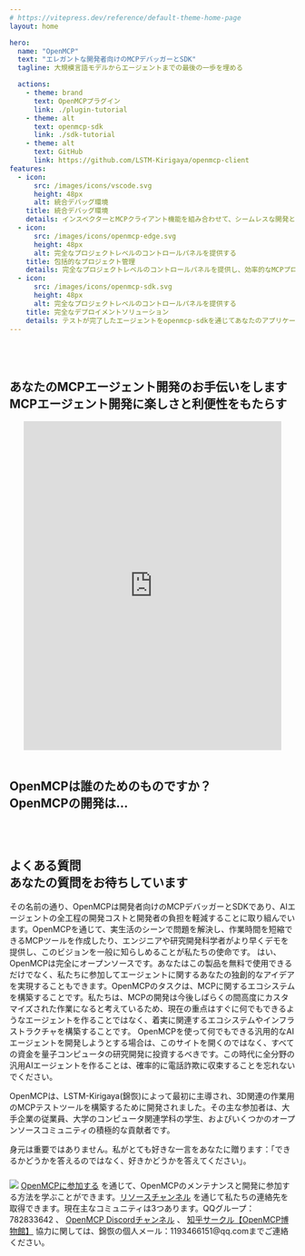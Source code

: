 ```yaml
---
# https://vitepress.dev/reference/default-theme-home-page
layout: home

hero:
  name: "OpenMCP"
  text: "エレガントな開発者向けのMCPデバッガーとSDK"
  tagline: 大規模言語モデルからエージェントまでの最後の一歩を埋める

  actions:
    - theme: brand
      text: OpenMCPプラグイン
      link: ./plugin-tutorial
    - theme: alt
      text: openmcp-sdk
      link: ./sdk-tutorial
    - theme: alt
      text: GitHub
      link: https://github.com/LSTM-Kirigaya/openmcp-client
features:
  - icon:
      src: /images/icons/vscode.svg
      height: 48px
      alt: 統合デバッグ環境
    title: 統合デバッグ環境
    details: インスペクターとMCPクライアント機能を組み合わせて、シームレスな開発とテストを実現します。
  - icon:
      src: /images/icons/openmcp-edge.svg
      height: 48px
      alt: 完全なプロジェクトレベルのコントロールパネルを提供する
    title: 包括的なプロジェクト管理
    details: 完全なプロジェクトレベルのコントロールパネルを提供し、効率的なMCPプロジェクトの監視を実現します。
  - icon:
      src: /images/icons/openmcp-sdk.svg
      height: 48px
      alt: 完全なプロジェクトレベルのコントロールパネルを提供する
    title: 完全なデプロイメントソリューション
    details: テストが完了したエージェントをopenmcp-sdkを通じてあなたのアプリケーションやサーバーにデプロイします。
---
```


<br><br>

<h2 id="home-0">
あなたのMCPエージェント開発のお手伝いをします
<br>
<span>MCPエージェント開発に楽しさと利便性をもたらす</span>
</h2>

<div class="bilibili-player-container" style="display:flex; width: 100%; justify-content: center;">
<iframe width="90%" height="580" src="https://www.youtube.com/embed/S7igsEhcLiw?si=6sqvbYJxSRoFS26g" title="YouTube video player" frameborder="0" allow="accelerometer; autoplay; clipboard-write; encrypted-media; gyroscope; picture-in-picture; web-share" referrerpolicy="strict-origin-when-cross-origin" allowfullscreen></iframe>
</div>

<br>

<h2 id="home-1">
OpenMCPは誰のためのものですか？
<br>
<span>OpenMCPの開発は...</span>
</h2>

<br>

<KTab class="home-tab">
<TwoSideLayout
  label="プロのソフトウェアエンジニア"
  :texts="[
    'テストを早期に行うことで、開発とテストを統合し、サードパーティのソフトウェアを開く必要がありません。非常に豊富な機能を提供します。',
    '左側のパネルで自由かつエレガントにあなたのエージェントを管理、デバッグ、テストします。',
    '大規模言語モデル呼び出しツールのすべての詳細が一目でわかります。不満な呼び出し結果はワンクリックで再現できます。',
    'すべての会話で各種パフォーマンス指標が表示され、コスト管理が容易になります。',
    'システムプロンプト管理パネルを使用すると、MCPサーバーとシステムプロンプトを使って簡単にエージェントアプリケーションを構築できます。',
  ]"
  image="./images/openmcp.xml.png"
/>
<TwoSideLayout
  label="オープンソースコミュニティの愛好家"
  :texts="[
    'テストを早期に行うことで、開発とテストを統合し、サードパーティのソフトウェアを開く必要がありません。非常に豊富な機能を提供します。',
    'OpenMCPは完全にオープンソースです。あなたはこの製品を無料で試用できるだけでなく、私たちに参加してエージェントに関するあなたの独創的なアイデアを実現することもできます。',
    '技術の詳細は完全に公開されているので、あなたのアイデアやトークンが盗用される心配はありません。',
    '永続化可能なシステムプロンプト管理パネルを使用すると、実際のMCPサーバーのシステムプロンプトをテストし、コミュニティ内で共有することができます。',
    'すべてのテストの詳細は100％Gitのバージョン管理に従い、あなたのテスト結果を簡単に共有し、他の人のMCPプロジェクトをゼロコストで再現することができます。'
  ]"
  image="./images/openmcp.chatbot.png"
/>
<TwoSideLayout
  label="AI研究開発科学者"
  :texts="[
    'テストを早期に行うことで、開発とテストを統合し、サードパーティのソフトウェアを開く必要がありません。非常に豊富な機能を提供します。',
    '数行のコードで、あなたの研究成果をすぐにMCPサーバーに変換し、任意の大規模言語モデルに接続して、ユーザーフレンドリーなインターフェースを実現できます。',
    'すべての実験データと設定パラメータは自動的にGitバージョン管理システムに組み込まれ、研究成果の追跡と再現が可能になり、学術交流や論文の再現が容易になります。',
    'OpenMCPをベースにしてあなたのデモをすばやく完成させ、イノベーションから実現までの距離を短縮します。',
  ]"
  image="./images/openmcp.resource.png"
/>
</KTab>

<br>

<h2 id="home-2">
よくある質問
<br>
<span>あなたの質問をお待ちしています</span>
</h2>

<el-collapse>
  <el-collapse-item title="OpenMCPは何に適していますか？" name="1">
    その名前の通り、OpenMCPは開発者向けのMCPデバッガーとSDKであり、AIエージェントの全工程の開発コストと開発者の負担を軽減することに取り組んでいます。OpenMCPを通じて、実生活のシーンで問題を解決し、作業時間を短縮できるMCPツールを作成したり、エンジニアや研究開発科学者がより早くデモを提供し、このビジョンを一般に知らしめることが私たちの使命です。
  </el-collapse-item>
  <el-collapse-item title="OpenMCPは無料ですか？" name="2">
    はい、OpenMCPは完全にオープンソースです。あなたはこの製品を無料で使用できるだけでなく、私たちに参加してエージェントに関するあなたの独創的なアイデアを実現することもできます。OpenMCPのタスクは、MCPに関するエコシステムを構築することです。私たちは、MCPの開発は今後しばらくの間高度にカスタマイズされた作業になると考えているため、現在の重点はすぐに何でもできるようなエージェントを作ることではなく、着実に関連するエコシステムやインフラストラクチャを構築することです。
  </el-collapse-item>
  <el-collapse-item title="OpenMCPは何に適さないですか？" name="3">
    OpenMCPを使って何でもできる汎用的なAIエージェントを開発しようとする場合は、このサイトを開くのではなく、すべての資金を量子コンピュータの研究開発に投資するべきです。この時代に全分野の汎用AIエージェントを作ることは、確率的に電話詐欺に収束することを忘れないでください。
  </el-collapse-item>
  <el-collapse-item title="OpenMCPは誰が開発していますか？" name="4">
    <p>OpenMCPは、LSTM-Kirigaya(錦恢)によって最初に主導され、3D関連の作業用のMCPテストツールを構築するために開発されました。その主な参加者は、大手企業の従業員、大学のコンピュータ関連学科の学生、およびいくつかのオープンソースコミュニティの積極的な貢献者です。</p>
    <p>身元は重要ではありません。私がとても好きな一言をあなたに贈ります：「できるかどうかを答えるのではなく、好きかどうかを答えてください」。</p>
    <img src="https://pica.zhimg.com/80/v2-3666e84b2f92bf444a5eb64fb9d08e71_1440w.png" style="max-width: 500px;margin-top:10px;"/>
  </el-collapse-item>
  <el-collapse-item title="私たちに参加したり、議論に参加するにはどうすればいいですか？" name="5">
    <a href="https://kirigaya.cn/openmcp/preview/join.html" target="_blank">OpenMCPに参加する</a> を通じて、OpenMCPのメンテナンスと開発に参加する方法を学ぶことができます。<a href="https://kirigaya.cn/openmcp/preview/channel.html" target="_blank">リソースチャンネル</a> を通じて私たちの連絡先を取得できます。現在主なコミュニティは3つあります。QQグループ：782833642 、 <a href="https://discord.com/invite/SKTZRf6NzU" target="_blank">OpenMCP Discordチャンネル</a> 、 <a href="https://www.zhihu.com/ring/host/1911121615279849840" target="_blank">知乎サークル【OpenMCP博物館】</a>
  </el-collapse-item>
  <el-collapse-item title="協力を希望する場合はどうすれば連絡できますか？" name="6">
    協力に関しては、錦恢の個人メール：1193466151@qq.comまでご連絡ください。
  </el-collapse-item>
</el-collapse>
